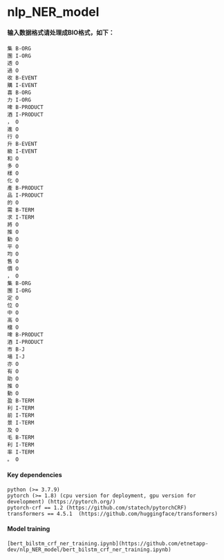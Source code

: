 # nlp_NER_model


#### 输入数据格式请处理成BIO格式，如下：
    集 B-ORG
    團 I-ORG
    透 O
    過 O
    收 B-EVENT
    購 I-EVENT
    喜 B-ORG
    力 I-ORG
    啤 B-PRODUCT
    酒 I-PRODUCT
    ， O
    進 O
    行 O
    升 B-EVENT
    級 I-EVENT
    和 O
    多 O
    樣 O
    化 O
    產 B-PRODUCT
    品 I-PRODUCT
    的 O
    需 B-TERM
    求 I-TERM
    將 O
    推 O
    動 O
    平 O
    均 O
    售 O
    價 O
    ， O
    集 B-ORG
    團 I-ORG
    定 O
    位 O
    中 O
    高 O
    檔 O
    啤 B-PRODUCT
    酒 I-PRODUCT
    市 B-J
    場 I-J
    亦 O
    有 O
    助 O
    推 O
    動 O
    盈 B-TERM
    利 I-TERM
    前 I-TERM
    景 I-TERM
    及 O
    毛 B-TERM
    利 I-TERM
    率 I-TERM
    。 O

#### Key dependencies
    python (>= 3.7.9)
    pytorch (>= 1.8) (cpu version for deployment, gpu version for development) (https://pytorch.org/)
    pytorch-crf == 1.2 (https://github.com/statech/pytorchCRF)
    transformers == 4.5.1  (https://github.com/huggingface/transformers)         


#### Model training
    [bert_bilstm_crf_ner_training.ipynb](https://github.com/etnetapp-dev/nlp_NER_model/bert_bilstm_crf_ner_training.ipynb)
